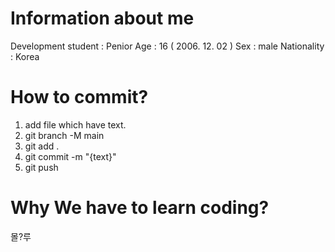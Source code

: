 # Information about me #
Development student : Penior
Age : 16 ( 2006. 12. 02 )
Sex : male
Nationality : Korea

# How to commit? #
1. add file which have text.
2. git branch -M main
3. git add .
4. git commit -m "{text}"
5. git push

# Why We have to learn coding? #
몰?루
